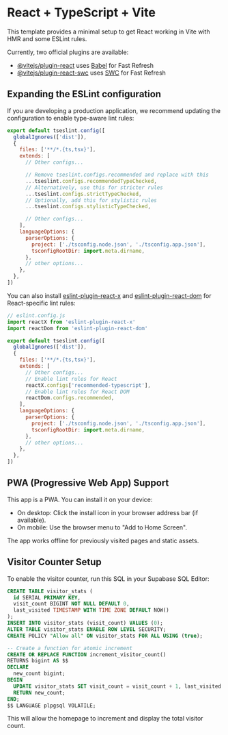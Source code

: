 # React + TypeScript + Vite

This template provides a minimal setup to get React working in Vite with HMR and some ESLint rules.

Currently, two official plugins are available:

- [@vitejs/plugin-react](https://github.com/vitejs/vite-plugin-react/blob/main/packages/plugin-react) uses [Babel](https://babeljs.io/) for Fast Refresh
- [@vitejs/plugin-react-swc](https://github.com/vitejs/vite-plugin-react/blob/main/packages/plugin-react-swc) uses [SWC](https://swc.rs/) for Fast Refresh

## Expanding the ESLint configuration

If you are developing a production application, we recommend updating the configuration to enable type-aware lint rules:

```js
export default tseslint.config([
  globalIgnores(['dist']),
  {
    files: ['**/*.{ts,tsx}'],
    extends: [
      // Other configs...

      // Remove tseslint.configs.recommended and replace with this
      ...tseslint.configs.recommendedTypeChecked,
      // Alternatively, use this for stricter rules
      ...tseslint.configs.strictTypeChecked,
      // Optionally, add this for stylistic rules
      ...tseslint.configs.stylisticTypeChecked,

      // Other configs...
    ],
    languageOptions: {
      parserOptions: {
        project: ['./tsconfig.node.json', './tsconfig.app.json'],
        tsconfigRootDir: import.meta.dirname,
      },
      // other options...
    },
  },
])
```

You can also install [eslint-plugin-react-x](https://github.com/Rel1cx/eslint-react/tree/main/packages/plugins/eslint-plugin-react-x) and [eslint-plugin-react-dom](https://github.com/Rel1cx/eslint-react/tree/main/packages/plugins/eslint-plugin-react-dom) for React-specific lint rules:

```js
// eslint.config.js
import reactX from 'eslint-plugin-react-x'
import reactDom from 'eslint-plugin-react-dom'

export default tseslint.config([
  globalIgnores(['dist']),
  {
    files: ['**/*.{ts,tsx}'],
    extends: [
      // Other configs...
      // Enable lint rules for React
      reactX.configs['recommended-typescript'],
      // Enable lint rules for React DOM
      reactDom.configs.recommended,
    ],
    languageOptions: {
      parserOptions: {
        project: ['./tsconfig.node.json', './tsconfig.app.json'],
        tsconfigRootDir: import.meta.dirname,
      },
      // other options...
    },
  },
])
```

## PWA (Progressive Web App) Support

This app is a PWA. You can install it on your device:

- On desktop: Click the install icon in your browser address bar (if available).
- On mobile: Use the browser menu to "Add to Home Screen".

The app works offline for previously visited pages and static assets.

## Visitor Counter Setup

To enable the visitor counter, run this SQL in your Supabase SQL Editor:

```sql
CREATE TABLE visitor_stats (
  id SERIAL PRIMARY KEY,
  visit_count BIGINT NOT NULL DEFAULT 0,
  last_visited TIMESTAMP WITH TIME ZONE DEFAULT NOW()
);
INSERT INTO visitor_stats (visit_count) VALUES (0);
ALTER TABLE visitor_stats ENABLE ROW LEVEL SECURITY;
CREATE POLICY "Allow all" ON visitor_stats FOR ALL USING (true);

-- Create a function for atomic increment
CREATE OR REPLACE FUNCTION increment_visitor_count()
RETURNS bigint AS $$
DECLARE
  new_count bigint;
BEGIN
  UPDATE visitor_stats SET visit_count = visit_count + 1, last_visited = NOW() WHERE id = 1 RETURNING visit_count INTO new_count;
  RETURN new_count;
END;
$$ LANGUAGE plpgsql VOLATILE;
```

This will allow the homepage to increment and display the total visitor count.
